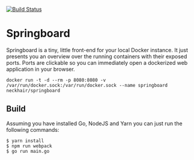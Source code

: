 [![Build Status](https://travis-ci.org/neckhair/springboard.svg?branch=master)](https://travis-ci.org/neckhair/springboard)

# Springboard

Springboard is a tiny, little front-end for your local Docker instance. It just presents you an overview over the running containers with their exposed ports. Ports are clickable so you can immediately open a dockerized web application in your browser.

    docker run -t -d --rm -p 8080:8080 -v /var/run/docker.sock:/var/run/docker.sock --name springboard neckhair/springboard

## Build

Assuming you have installed Go, NodeJS and Yarn you can just run the following commands:

    $ yarn install
    $ npm run webpack
    $ go run main.go
